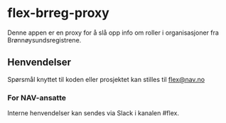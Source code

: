 # flex-brreg-proxy
Denne appen er en proxy for å slå opp info om roller i organisasjoner fra Brønnøysundsregistrene.

## Henvendelser
Spørsmål knyttet til koden eller prosjektet kan stilles til flex@nav.no

### For NAV-ansatte
Interne henvendelser kan sendes via Slack i kanalen #flex.